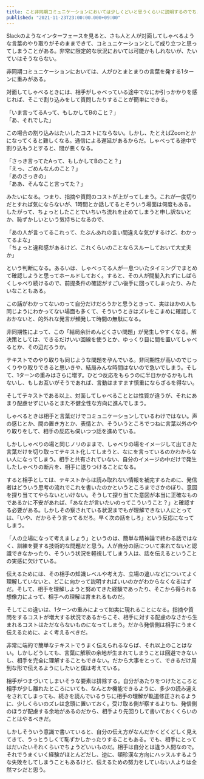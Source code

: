 ```yaml
---
title: こと非同期コミュニケーションにおいては少しくどいと思うくらいに説明するのでちょうどいい
published: "2021-11-23T23:00:00.000+09:00"
---
```


Slackのようなインターフェースを見ると、さも人と人が対面してしゃべるような言葉のやり取りがそのままできて、コミュニケーションとして成り立つと思ってしまうことがある。非常に限定的な状況においては可能かもしれないが、たいていはそうならない。

非同期コミュニケーションにおいては、人がひとまとまりの言葉を発する1ターンに重みがある。

対面してしゃべるときには、相手がしゃべっている途中でなにか引っかかりを感じれば、そこで割り込みをして質問したりすることが簡単にできる。

「いま言ってるAって、もしかしてBのこと？」<br>
「あ、それでした」

この場合の割り込みはたいしたコストにならない。しかし、たとえばZoomとかになってくると難しくなる。通信による遅延があるからだ。しゃべってる途中で割り込もうとすると、間が悪くなる。

「さっき言ってたAって、もしかしてBのこと？」<br>
「えっ、ごめんなんのこと？」<br>
「あのさっきの」<br>
「ああ、そんなこと言ってた？」

みたいになる。つまり、指摘や質問のコストが上がってしまう。これが一度切りだとすれば気にならないが、1時間とか話してるとそういう場面は何度もある。したがって、ちょっとしたことでいちいち流れを止めてしまうと申し訳ないとか、恥ずかしいという気持ちになるので、

「あの人が言ってるこれって、たぶんあれの言い間違えな気がするけど、わかってるよな」<br>
「ちょっと違和感があるけど、これくらいのことならスルーしておいて大丈夫か」

という判断になる。あるいは、しゃべってる人が一息ついたタイミングでまとめて確認しようと思ってホールドしておく。すると、その人が間髪入れずにしばらくしゃべり続けるので、前提条件の確認がすごい後手に回ってしまったり、みたいなこともある。

この話がわかってないのって自分だけだろうかと思うときって、実はほかの人も同じようにわかってない場面も多くて、そういうときはズレをこまめに確認しておかないと、的外れな発言が頻発して時間の無駄になる。

非同期性によって、この「結局余計めんどくさい問題」が発生しやすくなる。解決策としては、できるだけいい回線を使うとか、ゆっくり目に間を置いてしゃべるとか、その辺だろうか。

テキストでのやり取りも同じような問題を孕んでいる。非同期性が高いのでじっくりやり取りできると思いきや、結局みんな時間はないので急いでしまう。そして、1ターンの重みはさらに増す。ひとつ反応をもらうのに半日かかるかもしれないし、もしお互いがそうであれば、言動はますます慎重にならざるを得ない。

そしてテキストである以上、対面してしゃべることとは性質が違うが、それにあまり配慮せずにいるとまた不健全性な方向に進んでしまう。

しゃべるときは相手と言葉だけでコミュニケーションしているわけではない。声の感じとか、間の置き方とか、表情とか、そういうところでつねに言葉以外のやり取りをして、相手の反応も伺いつつ話を進めている。

しかししゃべりの場と同じノリのままで、しゃべりの場をイメージして出てきた言葉だけを切り取ってテキスト化してしまうと、なにを言っているのかわからない人になってしまう。相手と共有されていない、自分のイメージの中だけで発生したしゃべりの断片を、相手に送りつけることになる。

すると相手としては、テキストからは読み取れない情報を補完するために、発信者はどういう思考の流れでこれを書いたのかというところまでさかのぼり、意図を探り当ててやらないといけない。そうして探り当てた意図が本当に正確なものであるかに不安があれば、「あなたが言いたいのってこういうこと？」と確認する必要がある。しかしその察されている状況までもが理解できない人にとっては、「いや、だからそう言ってるだろ。早く次の話をしろ」という反応になってしまう。

「人の立場になって考えましょう」というのは、簡単な精神論で終わる話ではなく、訓練を要する技術的な問題だと思う。人が自分の話について来れてないと認識できなかったり、そういう状況を軽視してしまう人は、話を伝えるということの実感に欠けている。

伝えるためには、その相手の知識レベルや考え方、立場の違いなどについてよく理解していないと、どこに向かって説明すればいいのかがわからなくなるはずだ。そして、相手を理解しようと努めてきた経験であったり、そこから得られる想像力によって、相手への理解は育まれるものだ。

そしてこの違いは、1ターンの重みによって如実に現れることになる。指摘や質問をするコストが増大する状況であるからこそ、相手に対する配慮のなさから生まれるコストはただならないものになってしまう。だから発信側は相手にうまく伝えるために、よく考えるべきだ。

非常に端的で簡単なテキストでうまく伝えられるならば、それ以上のことはない。しかしどうしても、言葉に解釈の余地が生まれてしまうことは回避できないし、相手を完全に理解することもできない。だから大事をとって、できるだけ周到な形で伝えるようにしたいと僕は考えている。

相手がつまづいてしまいそうな要素は排除する。自分があたりをつけたところと相手が少し離れたところにいても、なんとか機能できるように、多少の読み違えをされてしまっても、続きを読んでいるうちに相手の理解が軌道修正されるように、少しくらいのズレは念頭に置いておく。受け取る側が察するよりも、発信側のほうが配慮する余地があるのだから、相手より先回りして書いておくくらいのことはやるべきだ。

しかしそういう意識で書いていると、自分の伝え方がなんだかくどくどしく見えてきて、うっとうしくて恥ずかしかったりすることもある。でも、相手にとってはだいたいそれくらいでちょうどいいものだ。相手は自分とは違う人間なので。それでうまくいく経験がほとんどだし、逆に、頓珍漢な方向にハッスルするような失敗をしてしまうこともあるけど、伝えるための努力をしていない人よりは全然マシだと思う。
